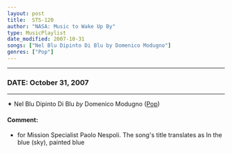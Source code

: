 ```yaml
---
layout: post
title:  STS-120
author: "NASA: Music to Wake Up By"
type: MusicPlaylist
date_modified: 2007-10-31
songs: ["Nel Blu Dipinto Di Blu by Domenico Modugno"]
genres: ["Pop"]
---
```


----
### DATE: October 31, 2007
----
✦ Nel Blu Dipinto Di Blu *by* Domenico Modugno ([Pop](https://www.discogs.com/genre/Pop)) <a target="blank_" href="https://www.discogs.com/Domenico-Modugno-Nel-Blu-Dipinto-Di-Blu/release/10181340">
    <i class="fas fa-compact-disc"
       title="Discogs entry for this song"
       alt="Discogs entry for this song"
       style="font-size: 1.1em;"></i></a>
    

#### Comment:
* for Mission Specialist Paolo Nespoli. The song's title translates as In the blue (sky), painted blue



<br/>
<center>
	<a target="_blank"
	   href="https://twitter.com/intent/tweet?hashtags=Space,NASA,Playlist,NASAWakeupCalls,SpaceProgram&text=🚀 {{ page.author}}, '{{ page.songs.first }}' {{ page.title }}, {{ page.date | date: '%B %d, %Y' }}, {{ site.url }}{{ page.url }}&via=nasawakeupcalls"><i class="fab fa-twitter" title="Tweet this page" alt="Tweet this page" style="font-size: 1.3em;"></i></a>
	&nbsp; 	<i class="fas fa-user-astronaut" style="font-size: 1.5em;"></i> &nbsp;
    <a id="custom_amazon_link"
       type="amzn" search="#"
       category="popular music">
    <i class="fab fa-amazon" style="font-size: 1.3em;"></i></a>
</center>

<!-- Randomly resolve an individual entry from a song array -->
<script src="/assets/javascript/seedrandom.min.js"></script>
<script>
  var wake_me_up = ["Nel Blu Dipinto Di Blu by Domenico Modugno"];
  var prng = new Math.seedrandom();
  function randomSong() {
    song = wake_me_up[Math.floor(Math.random() * wake_me_up.length)];
    var amazon_link = document.getElementById("custom_amazon_link");
    amazon_link.setAttribute("search", song);
  }
  window.onload = randomSong();
</script>
